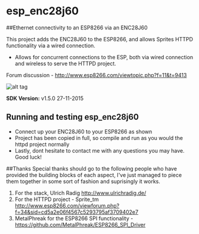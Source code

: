 # esp_enc28j60
##Ethernet connectivity to an ESP8266 via an ENC28J60 

This project adds the ENC28J60 to the ESP8266, and allows Sprites HTTPD functionality via a wired connection.
- Allows for concurrent connections to the ESP, both via wired connection and wireless to serve the HTTPD project.

Forum discussion - http://www.esp8266.com/viewtopic.php?f=11&t=9413

![alt tag](https://github.com/Cicero-MF/esp_enc28j60/blob/master/ethernet%20to%20esp%20wiring.png)

**SDK Version:** v1.5.0 27-11-2015

## Running and testing esp_enc28j60
- Connect up your ENC28J60 to your ESP8266 as shown
- Project has been copied in full, so compile and run as you would the httpd project normally
- Lastly, dont hesitate to contact me with any questions you may have.  Good luck!

##Thanks
Special thanks should go to the following people who have provided the building blocks of each aspect, I've just managed to piece them together in some sort of fashion and suprisingly it works.  

1. For the stack, Ulrich Radig http://www.ulrichradig.de/
2. For the HTTPD project - Sprite_tm http://www.esp8266.com/viewforum.php?f=34&sid=cd5a2e06f4567c5293795af3709402e7
3. MetalPhreak for the ESP8266 SPI functionality - https://github.com/MetalPhreak/ESP8266_SPI_Driver
